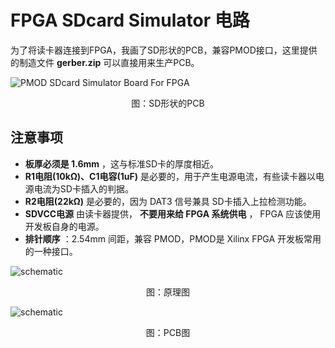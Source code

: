 FPGA SDcard Simulator 电路
===========================

为了将读卡器连接到FPGA，我画了SD形状的PCB，兼容PMOD接口，这里提供的制造文件 **gerber.zip** 可以直接用来生产PCB。

![PMOD SDcard Simulator Board For FPGA](https://github.com/WangXuan95/FPGA-SDcard-Simulator/blob/master/hardware/front.jpg)

<center> 图：SD形状的PCB </center>

## 注意事项

* **板厚必须是 1.6mm** ，这与标准SD卡的厚度相近。
* **R1电阻(10kΩ)、C1电容(1uF)** 是必要的，用于产生电源电流，有些读卡器以电源电流为SD卡插入的判据。
* **R2电阻(22kΩ)** 是必要的，因为 DAT3 信号兼具 SD卡插入上拉检测功能。
* **SDVCC电源** 由读卡器提供， **不要用来给 FPGA 系统供电** ， FPGA 应该使用开发板自身的电源。
* **排针顺序** ：2.54mm 间距，兼容 PMOD，PMOD是 Xilinx FPGA 开发板常用的一种接口。

![schematic](https://github.com/WangXuan95/FPGA-SDcard-Simulator/blob/master/hardware/schematic.png)
<center> 图：原理图 </center>

![schematic](https://github.com/WangXuan95/FPGA-SDcard-Simulator/blob/master/hardware/pcb.png)
<center> 图：PCB图 </center>
